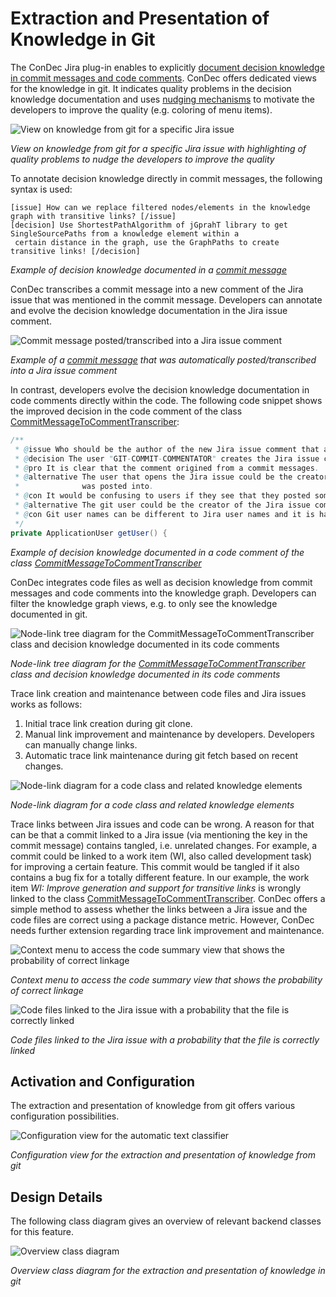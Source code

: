 # Extraction and Presentation of Knowledge in Git

The ConDec Jira plug-in enables to explicitly [document decision knowledge in commit messages and code comments](documentation.md).
ConDec offers dedicated views for the knowledge in git.
It indicates quality problems in the decision knowledge documentation and uses [nudging mechanisms](nudging.md) 
to motivate the developers to improve the quality (e.g. coloring of menu items).

![View on knowledge from git for a specific Jira issue](../screenshots/git_knowledge_work_item.png)

*View on knowledge from git for a specific Jira issue with highlighting of quality problems to nudge the developers to improve the quality*

To annotate decision knowledge directly in commit messages, the following syntax is used:
```
[issue] How can we replace filtered nodes/elements in the knowledge graph with transitive links? [/issue]
[decision] Use ShortestPathAlgorithm of jGprahT library to get SingleSourcePaths from a knowledge element within a 
 certain distance in the graph, use the GraphPaths to create transitive links! [/decision]
```
*Example of decision knowledge documented in a [commit message][commit]*

ConDec transcribes a commit message into a new comment of the Jira issue that was mentioned in the commit message.
Developers can annotate and evolve the decision knowledge documentation in the Jira issue comment.

![Commit message posted/transcribed into a Jira issue comment](../screenshots/git_commit_message_posted_into_comment.png)

*Example of a [commit message][commit] that was automatically posted/transcribed into a Jira issue comment*

In contrast, developers evolve the decision knowledge documentation in code comments directly within the code.
The following code snippet shows the improved decision in the code comment of the class [CommitMessageToCommentTranscriber]:

```java
/**
 * @issue Who should be the author of the new Jira issue comment that a commit messages was posted into?
 * @decision The user "GIT-COMMIT-COMMENTATOR" creates the Jira issue comment that a commit messages was posted into!
 * @pro It is clear that the comment origined from a commit messages.
 * @alternative The user that opens the Jira issue could be the creator of the Jira issue comment that a commit messages 
 *              was posted into.
 * @con It would be confusing to users if they see that they posted something that they did not write.
 * @alternative The git user could be the creator of the Jira issue comment that a commit messages was posted into.
 * @con Git user names can be different to Jira user names and it is hard to match them.
 */
private ApplicationUser getUser() {
```
*Example of decision knowledge documented in a code comment of the class [CommitMessageToCommentTranscriber]*

ConDec integrates code files as well as decision knowledge from commit messages and code comments into the knowledge graph.
Developers can filter the knowledge graph views, e.g. to only see the knowledge documented in git.

![Node-link tree diagram for the CommitMessageToCommentTranscriber class and decision knowledge documented in its code comments](../screenshots/git_knowledge_graph_view_treant.png)

*Node-link tree diagram for the [CommitMessageToCommentTranscriber] class and decision knowledge documented in its code comments*

Trace link creation and maintenance between code files and Jira issues works as follows: 
1. Initial trace link creation during git clone. 
2. Manual link improvement and maintenance by developers. Developers can manually change links. 
3. Automatic trace link maintenance during git fetch based on recent changes.

![Node-link diagram for a code class and related knowledge elements](../screenshots/git_trace_graph_from_code_class.png)

*Node-link diagram for a code class and related knowledge elements*

Trace links between Jira issues and code can be wrong.
A reason for that can be that a commit linked to a Jira issue (via mentioning the key in the commit message) contains tangled, i.e. unrelated changes.
For example, a commit could be linked to a work item (WI, also called development task) for improving a certain feature.
This commit would be tangled if it also contains a bug fix for a totally different feature.
In our example, the work item *WI: Improve generation and support for transitive links* is wrongly linked to the class [CommitMessageToCommentTranscriber].
ConDec offers a simple method to assess whether the links between a Jira issue and the code files are correct using a package distance metric.
However, ConDec needs further extension regarding trace link improvement and maintenance.

![Context menu to access the code summary view that shows the probability of correct linkage](../screenshots/git_context_menu_summarization.png)

*Context menu to access the code summary view that shows the probability of correct linkage*

![Code files linked to the Jira issue with a probability that the file is correctly linked](../screenshots/git_summarization.png)

*Code files linked to the Jira issue with a probability that the file is correctly linked*

## Activation and Configuration
The extraction and presentation of knowledge from git offers various configuration possibilities.

![Configuration view for the automatic text classifier](../screenshots/config_git.png)

*Configuration view for the extraction and presentation of knowledge from git*

## Design Details
The following class diagram gives an overview of relevant backend classes for this feature.

![Overview class diagram](../diagrams/class_diagram_git.png)

*Overview class diagram for the extraction and presentation of knowledge in git*

[CommitMessageToCommentTranscriber]: ../../src/main/java/de/uhd/ifi/se/decision/management/jira/git/CommitMessageToCommentTranscriber.java
[commit]: https://github.com/cures-hub/cures-condec-jira/commit/c828dae348404a7731db402ca73d1834238bd399